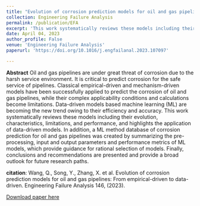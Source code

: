 ```yaml
---
title: "Evolution of corrosion prediction models for oil and gas pipelines: From empirical-driven to data-driven"
collection: Engineering Failure Analysis
permalink: /publication/EFA
excerpt: 'This work systematically reviews these models including their evolution, characteristics, limitations, and performance, and highlights the application of data-driven models. In addition, a ML method database of corrosion prediction for oil and gas pipelines was created by summarizing the pre-processing, input and output parameters and performance metrics of ML models, which provide guidance for rational selection of models. Finally, conclusions and recommendations are presented and provide a broad outlook for future research paths.'
date: April 04, 2023
author_profile: False
venue: 'Engineering Failure Analysis'
paperurl: 'https://doi.org/10.1016/j.engfailanal.2023.107097'

---
```

**Abstract**
  Oil and gas pipelines are under great threat of corrosion due to the harsh service environment. It is critical to predict corrosion for the safe service of pipelines. Classical empirical-driven and mechanism-driven models have been successfully applied to predict the corrosion of oil and gas pipelines, while their complex applicability conditions and calculations become limitations. Data-driven models based machine learning (ML) are becoming the new trend owing to their efficiency and accuracy. This work systematically reviews these models including their evolution, characteristics, limitations, and performance, and highlights the application of data-driven models. In addition, a ML method database of corrosion prediction for oil and gas pipelines was created by summarizing the pre-processing, input and output parameters and performance metrics of ML models, which provide guidance for rational selection of models. Finally, conclusions and recommendations are presented and provide a broad outlook for future research paths.


**citation**: Wang, Q., Song, Y., Zhang, X. et al. Evolution of corrosion prediction models for oil and gas pipelines: From empirical-driven to data-driven. Engineering Failure Analysis 146, (2023).

[Download paper here](https://doi.org/10.1016/j.engfailanal.2023.107097)
